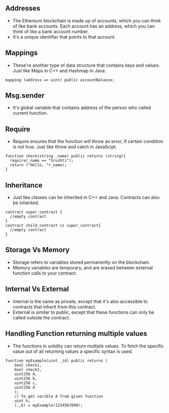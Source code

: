 ## Addresses
- The Ethereum blockchain is made up of accounts, which you can think of like bank accounts. Each account has an address, which you can think of like a bank account number. 
- It's a unique identifier that points to that account.

## Mappings
- These're another type of data structure that contains keys and values. Just like Maps in C++ and Hashmap in Java.
```
mapping (address => uint) public accountBalance;
```

## Msg.sender
- It's global variable that contains address of the person who called current function.

## Require
- Require ensures that the function will throw an error, if certain condition is not true. Just like throw and catch in JavaScipt.
```
function check(string _name) public returns (string){
  require(_name == "Srushti");
  return ("Hello, "+_name);
}
```

## Inheritance
- Just like classes can be inherited in C++ and Java. Contracts can also be inherited.
```
contract super_contract {
  //empty contract
}
contract child_contract is super_contract{
  //empty contract
}
```

## Storage Vs Memory
- Storage refers to variables stored permanently on the blockchain. 
- Memory variables are temporary, and are erased between external function calls to your contract.

## Internal Vs External
- Internal is the same as private, except that it's also accessible to contracts that inherit from this contract.
- External is similar to public, except that these functions can only be called outside the contract.

## Handling Function returning multiple values
- The functions in solidity can return multiple values. To fetch the specific value out of all returning values a specific syntax is used.
```
function myExample(uint _id) public returns (
    bool check1,
    bool check2,
    uint256 A,
    uint256 b,
    uint256 c,
    uint256 d
    );
    // To get varible A from given function
    uint k;
    (,,k) = myExample(1234567890); 
```

